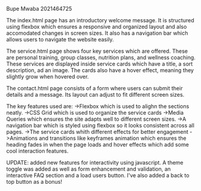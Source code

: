 Bupe Mwaba 2021464725

The index.html page has an introductory welcome message. It is structured using flexbox which ensures a responsive and organized layout and also accomodated changes in screen sizes. It also has a navigation bar which allows users to navigate the website easily.

The service.html page shows four key services which are offered. These are personal training, group classes, nutrition plans, and wellness coaching. These services are displayed inside service cards which have a title, a sort description, ad an image. The cards also have a hover effect, meaning they slightly grow when hovered over.

The contact.html page consists of a form where users can submit their details and a message. Its layout can adjust to fit different screen sizes.

The key features used are:
->Flexbox which is used to alighn the sections neatly.
->CSS Grid which is used to organize the service cards
->Media Queries which ensures the site adapts well to different screen sizes.
->A navigation bar which is styled using flexbox so it looks consistent across all pages.
->The service cards whith different effects for better engagement
->Animations and transitions like keyframes animation which ensures the heading fades in when the page loads and hover effects which add some cool interaction features.

UPDATE: added new features for interactivity using javascript. A theme toggle was added as well as form enhancement and validation, an interactive FAQ section and a load users button. I've also added a back to top button as a bonus!

